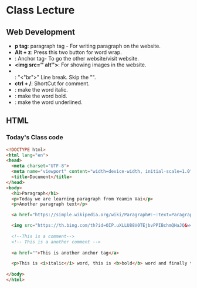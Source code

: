 # Class Lecture

## Web Development

- **p tag**: paragraph tag - For writing paragraph on the website.
- **Alt + z**: Press this two button for word wrap.
- **<a href=""></a>**: Anchor tag- To go the other website/visit website.
- **<img src='' alt''>**: For showing images in the website.
- **<br>**: "<"br">" Line break. Skip the "".
- **ctrl + /**: ShortCut for comment.
- **<i></i>**: make the word italic.
- **<b></b>**: make the word bold.
- **<u></u>**: make the word underlined.

## HTML

### Today's Class code



```html
<!DOCTYPE html>
<html lang="en">
<head>
  <meta charset="UTF-8">
  <meta name="viewport" content="width=device-width, initial-scale=1.0">
  <title>Document</title>
</head>
<body>
  <h1>Paragraph</h1>
  <p>Today we are learning paragraph from Yeamin Vai</p>
  <p>Another paragraph text</p>

  <a href="https://simple.wikipedia.org/wiki/Paragraph#:~:text=Paragraph%20-%20Simple%20English%20Wikipedia%2C%20the%20free%20encyclopedia,a%20sentence.%20Several%20sentences%20often%20make%20a%20paragraph.">Click here to visit the wikipedia</a><br>

  <img src="https://th.bing.com/th?id=OIP.uXLLU88V0TEjbvPPIBchmQHaJQ&w=223&h=279&c=8&rs=1&qlt=90&o=6&pid=3.1&rm=2" alt="Doremon"><br>
  
  <!--This is a comment-->
  <!-- This is a another comment -->
  
  <a href="">This is another anchor tag</a>

  <p>This is <i>italic</i> word, this is <b>bold</b> word and finally this is <u>underline </u> word.</p>
  
</body>
</html>

```